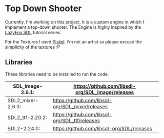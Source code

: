 # Top Down Shooter
Currently, I'm working on this project. It is a custom engine in which I implement a top-down shooter. The Engine is highly inspired by
the [LazyFoo SDL](https://lazyfoo.net/tutorials/SDL/index.php) tutorial series.

For the Textures I used [Piskel](https://www.piskelapp.com/p/create/sprite). I'm not an artist so please excuse the simplicity of the textures :P

## Libraries
These libraries need to be installed to run the code.

|SDL_image-2.6.1:  |https://github.com/libsdl-org/SDL_image/releases   |
|       ---        |                      ---                          |
|SDL2_mixer-2.6.3: |  https://github.com/libsdl-org/SDL_mixer/releases |
|SDL2_ttf-2.20.2:  |  https://github.com/libsdl-org/SDL_ttf/releases   |
|SDL2-2.24.0:      |  https://github.com/libsdl-org/SDL/releases       |

 
